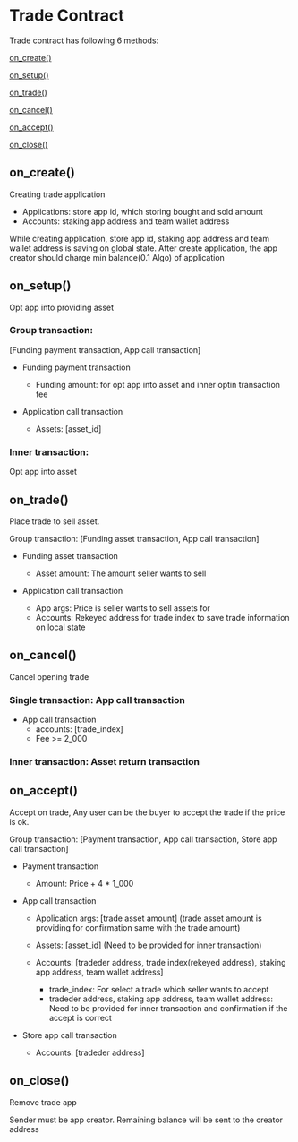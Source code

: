 # Trade Contract

Trade contract has following 6 methods: 

[on_create()](#on_create)

[on_setup()](#on_setup)

[on_trade()](#on_trade)

[on_cancel()](#on_cancel)

[on_accept()](#on_accept)

[on_close()](#on_close)


## on_create()
Creating trade application

* Applications: store app id, which storing bought and sold amount 
* Accounts: staking app address and team wallet address

While creating application, store app id, staking app address and team wallet address is saving on global state.
After create application, the app creator should charge min balance(0.1 Algo) of application


## on_setup()
Opt app into providing asset

### Group transaction: 
[Funding payment transaction, App call transaction]

* Funding payment transaction
  * Funding amount: for opt app into asset and inner optin transaction fee

* Application call transaction
  * Assets: [asset_id]

### Inner transaction: 
Opt app into asset

## on_trade()
Place trade to sell asset.

Group transaction: 
[Funding asset transaction, App call transaction]

* Funding asset transaction
  * Asset amount: The amount seller wants to sell

* Application call transaction
  * App args: Price is seller wants to sell assets for
  * Accounts: Rekeyed address for trade index to save trade information on local state

## on_cancel()
Cancel opening trade

### Single transaction: App call transaction

* App call transaction
  * accounts: [trade_index]
  * Fee >= 2_000

### Inner transaction: Asset return transaction


## on_accept()
Accept on trade, Any user can be the buyer to accept the trade if the price is ok.

Group transaction: 
[Payment transaction, App call transaction, Store app call transaction]

* Payment transaction
  * Amount: Price + 4 * 1_000
 
* App call transaction
  * Application args: [trade asset amount] (trade asset amount is providing for confirmation same with the trade amount)
  * Assets: [asset_id] (Need to be provided for inner transaction)
  * Accounts: [tradeder address, trade index(rekeyed address), staking app address, team wallet address]
    
    * trade_index: For select a trade which seller wants to accept
    * tradeder address, staking app address, team wallet address: Need to be provided for inner transaction and confirmation if the accept is correct

* Store app call transaction
  * Accounts: [tradeder address]

## on_close()
Remove trade app

Sender must be app creator.
Remaining balance will be sent to the creator address



